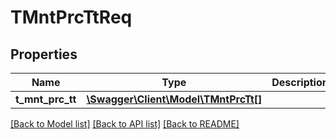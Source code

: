 # TMntPrcTtReq

## Properties
Name | Type | Description | Notes
------------ | ------------- | ------------- | -------------
**t_mnt_prc_tt** | [**\Swagger\Client\Model\TMntPrcTt[]**](TMntPrcTt.md) |  | [optional] 

[[Back to Model list]](../README.md#documentation-for-models) [[Back to API list]](../README.md#documentation-for-api-endpoints) [[Back to README]](../README.md)



